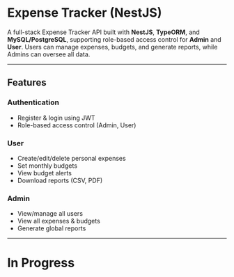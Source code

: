 # Expense Tracker (NestJS)

A full-stack Expense Tracker API built with **NestJS**, **TypeORM**, and **MySQL/PostgreSQL**, supporting role-based access control for **Admin** and **User**. Users can manage expenses, budgets, and generate reports, while Admins can oversee all data.

---

## Features

### Authentication
- Register & login using JWT
- Role-based access control (Admin, User)

### User
- Create/edit/delete personal expenses
- Set monthly budgets
- View budget alerts
- Download reports (CSV, PDF)

### Admin
- View/manage all users
- View all expenses & budgets
- Generate global reports

---

# In Progress